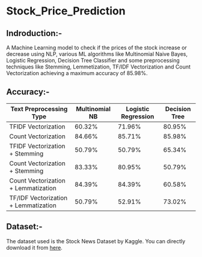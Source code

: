 # Stock_Price_Prediction
## Indroduction:-
A Machine Learning model to check if the prices of the stock increase or decrease using NLP,  various ML algorithms like Multinomial Naive Bayes, Logistic Regression, Decision Tree Classifier and some preprocessing techniques like Stemming, Lemmetization, TF/IDF Vectorization and Count Vectorization achieving a maximum accuracy of 85.98%.
## Accuracy:-
| Text Preprocessing Type              | Multinomial NB | Logistic Regression | Decision Tree |
|--------------------------------------|----------------|---------------------|---------------|
| TFIDF Vectorization                  | 60.32%         | 71.96%              | 80.95%        |
| Count Vectorization                  | 84.66%         | 85.71%              | 85.98%        |
| TFIDF Vectorization + Stemming       | 50.79%         | 50.79%              | 65.34%        |
| Count Vectorization + Stemming       | 83.33%         | 80.95%              | 50.79%        |
| Count Vectorization + Lemmatization  | 84.39%         | 84.39%              | 60.58%        |
| TF/IDF Vectorization + Lemmatization | 50.79%         | 52.91%              | 73.02%        |
## Dataset:-
The dataset used is the Stock News Dataset by Kaggle. You can directly download it from [here](https://github.com/amanjoshi15/Stock_Price_Prediction/blob/main/Stock%20News%20Dataset.csv).
